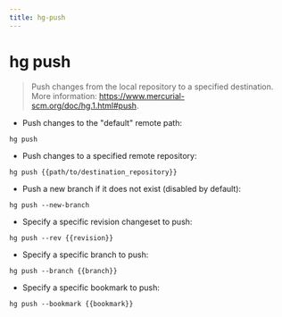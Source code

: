 ```yaml
---
title: hg-push
---
```

# hg push

> Push changes from the local repository to a specified destination.
> More information: <https://www.mercurial-scm.org/doc/hg.1.html#push>.

- Push changes to the "default" remote path:

`hg push`

- Push changes to a specified remote repository:

`hg push {{path/to/destination_repository}}`

- Push a new branch if it does not exist (disabled by default):

`hg push --new-branch`

- Specify a specific revision changeset to push:

`hg push --rev {{revision}}`

- Specify a specific branch to push:

`hg push --branch {{branch}}`

- Specify a specific bookmark to push:

`hg push --bookmark {{bookmark}}`

